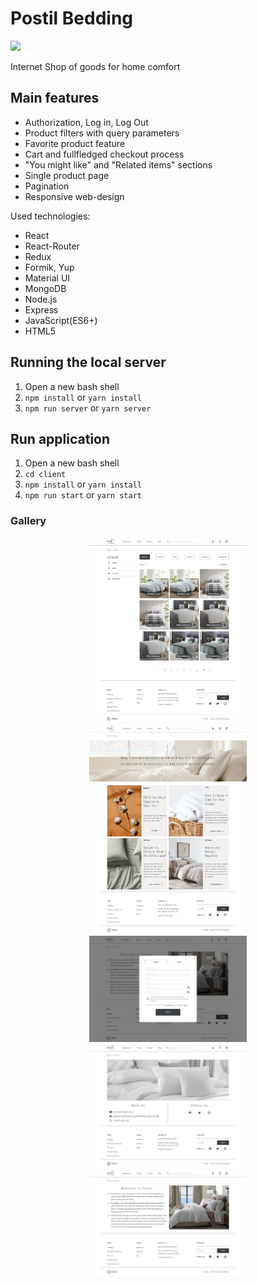 # Postil Bedding

 <img display="inline" src="./readme_assets/main.png" width="50%">

Internet Shop of goods for home comfort

## Main features

- Authorization, Log in, Log Out
- Product filters with query parameters
- Favorite product feature
- Cart and fullfledged checkout process
- "You might like" and "Related items" sections
- Single product page
- Pagination
- Responsive web-design

Used technologies:

- React
- React-Router
- Redux
- Formik, Yup
- Material UI
- MongoDB
- Node.js
- Express
- JavaScript(ES6+)
- HTML5

## Running the local server

1. Open a new bash shell
2. `npm install` or `yarn install`
3. `npm run server` or `yarn server`

## Run application

1. Open a new bash shell
2. `cd client`
3. `npm install` or `yarn install`
4. `npm run start` or `yarn start`

### Gallery
<div align="center" display="flex">
  <img display="inline" src="./readme_assets/shop.png" width="50%">
  <img display="inline" src="./readme_assets/blog.png" width="50%">
  <img display="inline" src="./readme_assets/login.png" width="50%">
  <img display="inline" src="./readme_assets/contacts.png" width="50%">
  <img display="inline" src="./readme_assets/about.png" width="50%">
</div>

